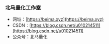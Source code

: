 
### 北马量化工作室

* 网址：[https://beima.xyz](https://beima.xyz)
* CSDN：[https://blog.csdn.net/u010214511](https://blog.csdn.net/u010214511)
* 公众号：北马量化

